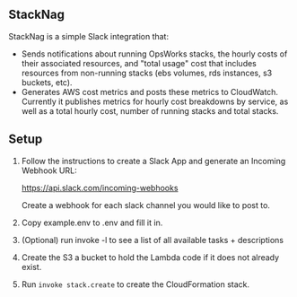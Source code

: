 ## StackNag

StackNag is a simple Slack integration that:
- Sends notifications about running OpsWorks stacks, the hourly costs of their associated resources,
and "total usage" cost that includes resources from non-running stacks
(ebs volumes, rds instances, s3 buckets, etc).
- Generates AWS cost metrics and posts these metrics to CloudWatch.
Currently it publishes metrics for hourly cost breakdowns by service, as well as
a total hourly cost, number of running stacks and total stacks.

## Setup

1. Follow the instructions to create a Slack App and generate an
Incoming Webhook URL:

    https://api.slack.com/incoming-webhooks

    Create a webhook for each slack channel you would like to post to.

2. Copy example.env to .env and fill it in.

3. (Optional) run invoke -l to see a list of all available tasks + descriptions

4. Create the S3 a bucket to hold the Lambda code if it does not already exist.

5. Run `invoke stack.create` to create the CloudFormation stack.
